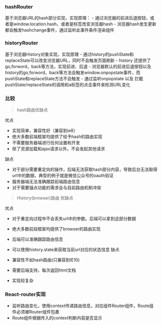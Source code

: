 ### hashRouter
基于浏览器URL的hash部分实现，实现原理：
    - 通过浏览器的前进后退按钮，或者是window.location.hash，或者是标签改变浏览器hash
    - 浏览器hash发生更新都会触发hashchange事件，通过监听此事件条件渲染组件

### historyRouter
基于浏览器History对象实现，实现原理
    - 通过history的pushState和replaceState可以改变浏览器URL，同时不会触发页面刷新
    - history 还提供了go,forword，back等方法，实现前进、后退
    - 浏览器默认的前进后退按钮以及history的go,forword，back等方法会触发window.onpopstate事件，而pushState和replaceState方法不会触发
    - 通过监听onpopstate 以及 拦截pushState/replaceState的调用和a标签的点击事件来检测URL变化

### 比较

> hash路由优缺点

优点
- 实现简单，兼容性好（兼容到ie8）
- 绝大多数前端框架均提供了给予hash的路由实现
- 不需要服务器端进行任何设置和开发
- 除了资源加载和ajax请求以外，不会发起其他请求

缺点
- 对于部分需要重定向的操作，后端无法获取hash部分内容，导致后台无法取得url中的数据，典型的例子就是微信公众号的oauth验证
- 服务器端无法准确跟踪前端路由信息
- 对于需要锚点功能的需求会与目前路由机制冲突

> History(browser)路由 优缺点

优点
- 对于重定向过程中不会丢失url中的参数。后端可以拿到这部分数据
- 绝大多数前段框架均提供了browser的路由实现
- 后端可以准确跟踪路由信息
- 可以使用history.state来获取当前url对应的状态信息
缺点

- 兼容性不如hash路由(只兼容到IE10)
- 需要后端支持，每次返回html文档
- 实现较复杂

### React-router实现

- 监听路由变化，使用context传递路由信息，对应组件Router组件，Route组件必须被Router组件包裹
- Route组件根据传入的context判断内容是否显示